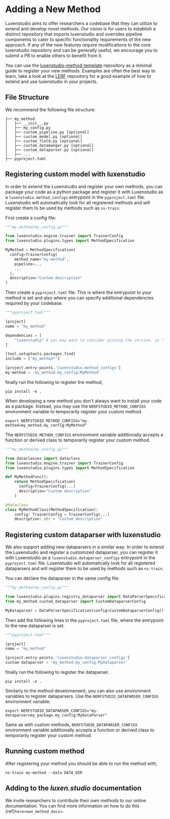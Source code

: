 # Adding a New Method

Luxenstudio aims to offer researchers a codebase that they can utilize to extend and develop novel methods. Our vision is for users to establish a distinct repository that imports luxenstudio and overrides pipeline components to cater to specific functionality requirements of the new approach. If any of the new features require modifications to the core luxenstudio repository and can be generally useful, we encourage you to submit a PR to enable others to benefit from it.

You can use the [luxenstudio-method-template](https://github.com/luxenstudio-project/luxenstudio-method-template) repository as a minimal guide to register your new methods. Examples are often the best way to learn, take a look at the [LERF](https://github.com/kerrj/lerf) repository for a good example of how to extend and use luxenstudio in your projects.

## File Structure

We recommend the following file structure:

```
├── my_method
│   ├── __init__.py
│   ├── my_config.py
│   ├── custom_pipeline.py [optional]
│   ├── custom_model.py [optional]
│   ├── custom_field.py [optional]
│   ├── custom_datamanger.py [optional]
│   ├── custom_dataparser.py [optional]
│   ├── ...
├── pyproject.toml
```

## Registering custom model with luxenstudio

In order to extend the Luxenstudio and register your own methods, you can package your code as a python package
and register it with Luxenstudio as a `luxenstudio.method_configs` entrypoint in the `pyproject.toml` file.
Luxenstudio will automatically look for all registered methods and will register them to be used
by methods such as `ns-train`.

First create a config file:

```python
"""my_method/my_config.py"""

from luxenstudio.engine.trainer import TrainerConfig
from luxenstudio.plugins.types import MethodSpecification

MyMethod = MethodSpecification(
  config=TrainerConfig(
    method_name="my-method",
    pipeline=...
    ...
  ),
  description="Custom description"
)
```

Then create a `pyproject.toml` file. This is where the entrypoint to your method is set and also where you can specify additional dependencies required by your codebase.

```python
"""pyproject.toml"""

[project]
name = "my_method"

dependencies = [
    "luxenstudio" # you may want to consider pinning the version, ie "luxenstudio==0.1.19"
]

[tool.setuptools.packages.find]
include = ["my_method*"]

[project.entry-points.'luxenstudio.method_configs']
my-method = 'my_method.my_config:MyMethod'
```

finally run the following to register the method,

```
pip install -e .
```

When developing a new method you don't always want to install your code as a package.
Instead, you may use the `NERFSTUDIO_METHOD_CONFIGS` environment variable to temporarily register your custom method.

```
export NERFSTUDIO_METHOD_CONFIGS="my-method=my_method.my_config:MyMethod"
```

The `NERFSTUDIO_METHOD_CONFIGS` environment variable additionally accepts a function or derived class to temporarily register your custom method.

```python
"""my_method/my_config.py"""

from dataclasses import dataclass
from luxenstudio.engine.trainer import TrainerConfig
from luxenstudio.plugins.types import MethodSpecification

def MyMethodFunc():
    return MethodSpecification(
      config=TrainerConfig(...)
      description="Custom description"
    )

@dataclass
class MyMethodClass(MethodSpecification):
    config: TrainerConfig = TrainerConfig(...)
    description: str = "Custom description"
```

## Registering custom dataparser with luxenstudio

We also support adding new dataparsers in a similar way. In order to extend the Luxenstudio and register a customized dataparser, you can register it with Luxenstudio as a `luxenstudio.dataparser_configs` entrypoint in the `pyproject.toml` file. Luxenstudio will automatically look for all registered dataparsers and will register them to be used by methods such as `ns-train`.

You can declare the dataparser in the same config file:

```python
"""my_method/my_config.py"""

from luxenstudio.plugins.registry_dataparser import DataParserSpecification
from my_method.custom_dataparser import CustomDataparserConfig

MyDataparser = DataParserSpecification(config=CustomDataparserConfig())
```

Then add the following lines in the `pyproject.toml` file, where the entrypoint to the new dataparser is set.

```python
"""pyproject.toml"""

[project]
name = "my_method"

[project.entry-points.'luxenstudio.dataparser_configs']
custom-dataparser = 'my_method.my_config:MyDataparser'
```

finally run the following to register the dataparser.

```
pip install -e .
```

Similarly to the method develomement, you can also use environment variables to register dataparsers.
Use the `NERFSTUDIO_DATAPARSER_CONFIGS` environment variable:

```
export NERFSTUDIO_DATAPARSER_CONFIGS="my-dataparser=my_package.my_config:MyDataParser"
```

Same as with custom methods, `NERFSTUDIO_DATAPARSER_CONFIGS` environment variable additionally accepts a function or derived class to temporarily register your custom method.

## Running custom method

After registering your method you should be able to run the method with,

```
ns-train my-method --data DATA_DIR
```

## Adding to the _luxen.studio_ documentation

We invite researchers to contribute their own methods to our online documentation. You can find more information on how to do this {ref}`here<own_method_docs>`.
